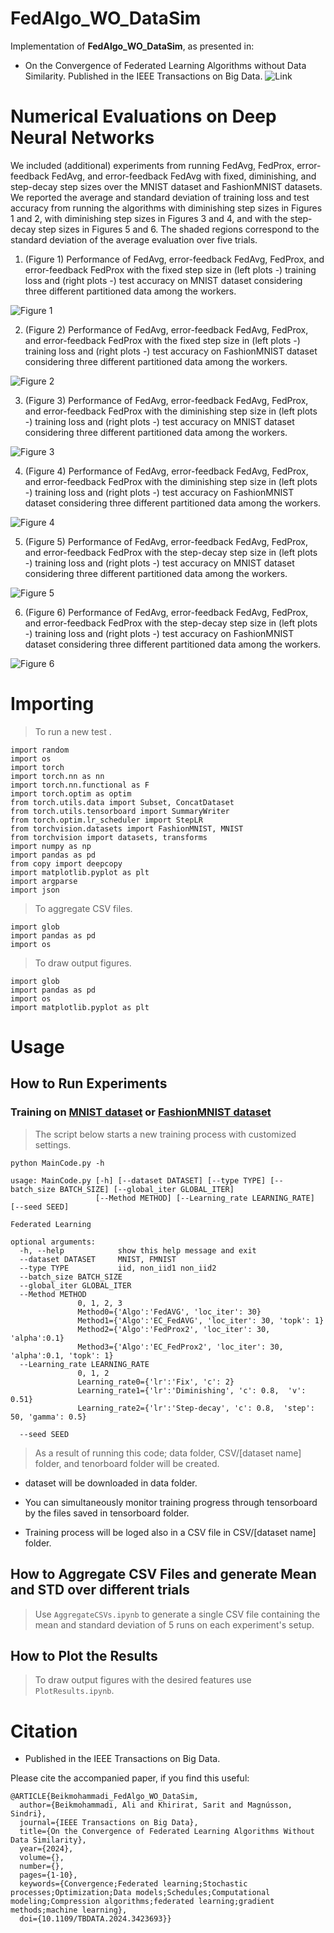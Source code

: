 # FedAlgo_WO_DataSim
Implementation of **FedAlgo_WO_DataSim**, as presented in:
* On the Convergence of Federated Learning Algorithms without Data Similarity. Published in the IEEE Transactions on Big Data. ![Link](https://ieeexplore.ieee.org/document/10587070)


# Numerical Evaluations on Deep Neural Networks
We included (additional) experiments from running FedAvg, FedProx, error-feedback FedAvg, and error-feedback FedAvg with fixed, diminishing, and step-decay step sizes over the MNIST dataset and FashionMNIST datasets. 
We reported the average and standard deviation of training loss and test accuracy from running the algorithms with diminishing step sizes in Figures 1 and 2, with diminishing step sizes in Figures 3 and 4, and with the step-decay step sizes in Figures 5 and 6.
The shaded regions correspond to the standard deviation of the average evaluation over five trials.


1. (Figure 1) Performance of FedAvg, error-feedback FedAvg, FedProx, and error-feedback FedProx with the fixed step size in (left plots -) training loss and (right plots -) test accuracy on MNIST dataset considering three different partitioned data among the workers.

![Figure 1](https://github.com/AliBeikmohammadi/FedAlgo_WO_DataSim/blob/main/Plots_Paper/MNIST-Fix.png)
   
2. (Figure 2) Performance of FedAvg, error-feedback FedAvg, FedProx, and error-feedback FedProx with the fixed step size in (left plots -) training loss and (right plots -) test accuracy on FashionMNIST dataset considering three different partitioned data among the workers.

![Figure 2](https://github.com/AliBeikmohammadi/FedAlgo_WO_DataSim/blob/main/Plots_Paper/FMNIST-Fix.png)
  
3. (Figure 3) Performance of FedAvg, error-feedback FedAvg, FedProx, and error-feedback FedProx with the diminishing step size in (left plots -) training loss and (right plots -) test accuracy on MNIST dataset considering three different partitioned data among the workers.

![Figure 3](https://github.com/AliBeikmohammadi/FedAlgo_WO_DataSim/blob/main/Plots_Paper/MNIST-Diminishing.png)
   
4. (Figure 4) Performance of FedAvg, error-feedback FedAvg, FedProx, and error-feedback FedProx with the diminishing step size in (left plots -) training loss and (right plots -) test accuracy on FashionMNIST dataset considering three different partitioned data among the workers.

![Figure 4](https://github.com/AliBeikmohammadi/FedAlgo_WO_DataSim/blob/main/Plots_Paper/FMNIST-Diminishing.png)
   
5. (Figure 5) Performance of FedAvg, error-feedback FedAvg, FedProx, and error-feedback FedProx with the step-decay step size in (left plots -) training loss and (right plots -) test accuracy on MNIST dataset considering three different partitioned data among the workers.

![Figure 5](https://github.com/AliBeikmohammadi/FedAlgo_WO_DataSim/blob/main/Plots_Paper/MNIST-Step-decay.png)
    
6. (Figure 6) Performance of FedAvg, error-feedback FedAvg, FedProx, and error-feedback FedProx with the step-decay step size in (left plots -) training loss and (right plots -) test accuracy on FashionMNIST dataset considering three different partitioned data among the workers.

![Figure 6](https://github.com/AliBeikmohammadi/FedAlgo_WO_DataSim/blob/main/Plots_Paper/FMNIST-Step-decay.png)   
  



# Importing

> To run a new test .
```
import random
import os
import torch
import torch.nn as nn
import torch.nn.functional as F
import torch.optim as optim
from torch.utils.data import Subset, ConcatDataset
from torch.utils.tensorboard import SummaryWriter
from torch.optim.lr_scheduler import StepLR
from torchvision.datasets import FashionMNIST, MNIST
from torchvision import datasets, transforms
import numpy as np
import pandas as pd
from copy import deepcopy
import matplotlib.pyplot as plt
import argparse
import json
```
> To aggregate CSV files.
```
import glob
import pandas as pd
import os
```
> To draw output figures.
```
import glob
import pandas as pd
import os
import matplotlib.pyplot as plt
```


# Usage
## How to Run Experiments
### Training on [MNIST dataset](http://yann.lecun.com/exdb/mnist/) or [FashionMNIST dataset](https://github.com/zalandoresearch/fashion-mnist)
> The script below starts a new training process with customized settings.
```
python MainCode.py -h

usage: MainCode.py [-h] [--dataset DATASET] [--type TYPE] [--batch_size BATCH_SIZE] [--global_iter GLOBAL_ITER]
                   [--Method METHOD] [--Learning_rate LEARNING_RATE] [--seed SEED]

Federated Learning

optional arguments:
  -h, --help            show this help message and exit
  --dataset DATASET     MNIST, FMNIST
  --type TYPE           iid, non_iid1 non_iid2
  --batch_size BATCH_SIZE
  --global_iter GLOBAL_ITER
  --Method METHOD
               0, 1, 2, 3
               Method0={'Algo':'FedAVG', 'loc_iter': 30}
               Method1={'Algo':'EC_FedAVG', 'loc_iter': 30, 'topk': 1}
               Method2={'Algo':'FedProx2', 'loc_iter': 30, 'alpha':0.1}
               Method3={'Algo':'EC_FedProx2', 'loc_iter': 30, 'alpha':0.1, 'topk': 1} 
  --Learning_rate LEARNING_RATE
               0, 1, 2
               Learning_rate0={'lr':'Fix', 'c': 2}
               Learning_rate1={'lr':'Diminishing', 'c': 0.8,  'v': 0.51}
               Learning_rate2={'lr':'Step-decay', 'c': 0.8,  'step': 50, 'gamma': 0.5}

  --seed SEED
```

> As a result of running this code; data folder, CSV/[dataset name] folder, and tenorboard folder will be created.

* dataset will be downloaded in data folder.

* You can simultaneously monitor training progress through tensorboard by the files saved in tensorboard folder.

* Training process will be loged also in a CSV file in CSV/[dataset name] folder.


## How to Aggregate CSV Files and generate Mean and STD over different trials
> Use `AggregateCSVs.ipynb` to generate a single CSV file containing the mean and standard deviation of 5 runs on each experiment's setup.

## How to Plot the Results
> To draw output figures with the desired features use `PlotResults.ipynb`.

# Citation
* Published in the IEEE Transactions on Big Data.

Please cite the accompanied paper, if you find this useful:
```
@ARTICLE{Beikmohammadi_FedAlgo_WO_DataSim,
  author={Beikmohammadi, Ali and Khirirat, Sarit and Magnússon, Sindri},
  journal={IEEE Transactions on Big Data}, 
  title={On the Convergence of Federated Learning Algorithms Without Data Similarity}, 
  year={2024},
  volume={},
  number={},
  pages={1-10},
  keywords={Convergence;Federated learning;Stochastic processes;Optimization;Data models;Schedules;Computational modeling;Compression algorithms;federated learning;gradient methods;machine learning},
  doi={10.1109/TBDATA.2024.3423693}}
```
